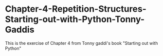 # Chapter-4-Repetition-Structures-Starting-out-with-Python-Tonny-Gaddis
This is the exercise of Chapter 4 from Tonny gaddi's book "Starting out with Python"
